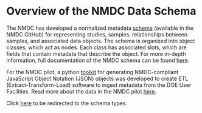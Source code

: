 # Overview of the NMDC Data Schema

The NMDC has developed a normalized metadata
[schema](https://github.com/microbiomedata/nmdc-metadata) (available in
the NMDC GitHub) for representing studies, samples, relationships
between samples, and associated data objects. The schema is organized
into object classes, which act as nodes. Each class has associated
slots, which are fields that contain metadata that describe the object.
For more in-depth information, full documentation of the NMDC schema can
be found
[here](https://microbiomedata.github.io/nmdc-metadata/#classes).

For the NMDC pilot, a python
[toolkit](https://github.com/microbiomedata/nmdc-metadata) for
generating NMDC-compliant JavaScript Object Notation (JSON) objects was
developed to create ETL (Extract-Transform-Load) software to ingest
metadata from the DOE User Facilities. Read more about the data in the
NMDC pilot [here](https://microbiomedata.org/data/).

Click [here](https://microbiomedata.github.io/nmdc-schema/) to be
redirected to the schema types.
